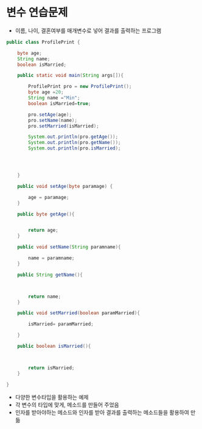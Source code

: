 # 변수 연습문제
- 이름, 나이, 결혼여부를 매개변수로 넣어 결과를 출력하는 프로그램

```java
public class ProfilePrint {

	byte age;
	String name;
	boolean isMarried;

	public static void main(String args[]){

		ProfilePrint pro = new ProfilePrint();
		byte age =20;
		String name ="Min";
		boolean isMarried=true;

		pro.setAge(age);
		pro.setName(name);
		pro.setMarried(isMarried);

		System.out.println(pro.getAge());
		System.out.println(pro.getName());
		System.out.println(pro.isMarried);




	}

	public void setAge(byte paramage) {

		age = paramage;
	}

	public byte getAge(){


		return age;
	}

	public void setName(String paramname){

		name = paramname;
	}

	public String getName(){



		return name;
	}

	public void setMarried(boolean paramMarried){

		isMarried= paramMarried;

	}

	public boolean isMarried(){



		return isMarried;
	}

}
```
- 다양한 변수타입을 활용하는 예제
- 각 변수의 타입에 맞게, 메소드를 만들어 주었음
- 인자를 받아야하는 메소드와 인자를 받아 결과를 출력하는 메소드들을
활용하여 만듦
